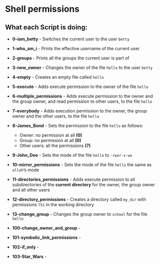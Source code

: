 # Shell permissions

## What each Script is doing:

* **0-iam_betty** - Switches the current user to the user ```betty```

* **1-who_am_i** - Prints the effective username of the current user

* **2-groups** - Prints all the groups the current user is part of

* **3-new_owner** - Changes the owner of the file ```hello``` to the user ```betty```

* **4-empty** - Creates an empty file called ```hello```

* **5-execute** - Adds execute permission to the owner of the file ```hello```

* **6-multiple_permissions** - Adds execute permission to the owner and the group owner, and read permission to other users, to the file ```hello```

* **7-everybody** - Adds execution permission to the owner, the group owner and the other users, to the file ```hello```

* **8-James_Bond** - Sets the permission to the file ```hello``` as follows:

  * Owner: no permission at all      **(0)**
  * Group: no permission at all      **(0)**
  * Other users: all the permissions **(7)**

* **9-John_Doe** - Sets the mode of the file ```hello``` to ```-rwxr-x-wx```

* **10-mirror_permissions** - Sets the mode of the file ```hello``` the same as ```olleh```’s mode

* **11-directories_permissions** - Adds execute permission to all subdirectories of the **current directory** for the owner, the group owner and all other users

* **12-directory_permissions** - Creates a directory called ```my_dir``` with permissions ```751``` in the working directory

* **13-change_group** - Changes the group owner to ```school``` for the file ```hello```

* **100-change_owner_and_group** - 

* **101-symbolic_link_permissions** - 

* **102-if_only** - 

* **103-Star_Wars** - 

